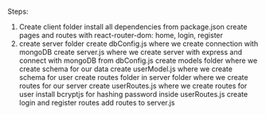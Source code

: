 Steps:

1. Create client folder
   install all dependencies from package.json
   create pages and routes with react-router-dom: home, login, register
2. create server folder
   create dbConfig.js where we create connection with mongoDB
   create server.js where we create server with express and connect with mongoDB from dbConfig.js
   create models folder where we create schema for our data
   create userModel.js where we create schema for user
   create routes folder in server folder where we create routes for our server
   create userRoutes.js where we create routes for user
   install bcryptjs for hashing password inside userRoutes.js
   create login and register routes
   add routes to server.js
